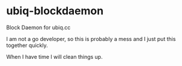 # ubiq-blockdaemon
Block Daemon for ubiq.cc

I am not a go developer, so this is probably a mess and I just put this together quickly.

When I have time I will clean things up.
